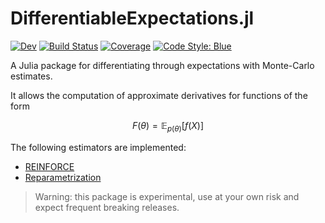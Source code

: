 # DifferentiableExpectations.jl

[![Dev](https://img.shields.io/badge/docs-dev-blue.svg)](https://JuliaDecisionFocusedLearning.github.io/DifferentiableExpectations.jl/dev/)
[![Build Status](https://github.com/JuliaDecisionFocusedLearning/DifferentiableExpectations.jl/actions/workflows/Test.yml/badge.svg?branch=main)](https://github.com/JuliaDecisionFocusedLearning/DifferentiableExpectations.jl/actions/workflows/Test.yml?query=branch%3Amain)
[![Coverage](https://codecov.io/gh/JuliaDecisionFocusedLearning/DifferentiableExpectations.jl/branch/main/graph/badge.svg)](https://app.codecov.io/gh/JuliaDecisionFocusedLearning/DifferentiableExpectations.jl)
[![Code Style: Blue](https://img.shields.io/badge/code%20style-blue-4495d1.svg)](https://github.com/JuliaDiff/BlueStyle)

A Julia package for differentiating through expectations with Monte-Carlo estimates.

It allows the computation of approximate derivatives for functions of the form

```math
F(\theta) = \mathbb{E}_{p(\theta)}[f(X)]
```

The following estimators are implemented:

- [REINFORCE](https://jmlr.org/papers/volume21/19-346/19-346.pdf#section.20)
- [Reparametrization](https://jmlr.org/papers/volume21/19-346/19-346.pdf#section.56)

> Warning: this package is experimental, use at your own risk and expect frequent breaking releases.
